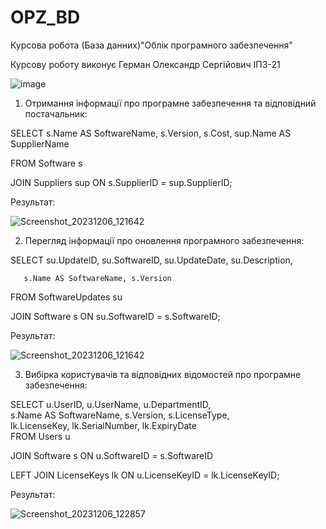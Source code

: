 # OPZ_BD
Курсова робота (База данних)"Облік програмного забезпечення"

Курсову роботу виконує Герман Олександр Сергійович ІПЗ-21

![image](https://github.com/Skiffov/OPZ_BD/assets/51057115/11b75e13-7dab-4f42-8565-d0f8a88dc8f1)

   1. Отримання інформації про програмне забезпечення та відповідний постачальник:

SELECT s.Name AS SoftwareName, s.Version, s.Cost, sup.Name AS SupplierName

FROM Software s

JOIN Suppliers sup ON s.SupplierID = sup.SupplierID;

 Результат: 

![Screenshot_20231206_121642](https://github.com/Skiffov/OPZ_BD/assets/51057115/b76cee66-69df-4fa8-82ab-dfec2a44f485)

   2. Перегляд інформації про оновлення програмного забезпечення:

SELECT su.UpdateID, su.SoftwareID, su.UpdateDate, su.Description,

       s.Name AS SoftwareName, s.Version

FROM SoftwareUpdates su

JOIN Software s ON su.SoftwareID = s.SoftwareID;

Результат: 

![Screenshot_20231206_121642](https://github.com/Skiffov/OPZ_BD/assets/51057115/62cb6d5f-f0e4-4a50-955e-6ab7e09f1bae)

   3. Вибірка користувачів та відповідних відомостей про програмне забезпечення:

   SELECT u.UserID, u.UserName, u.DepartmentID,  
   s.Name AS SoftwareName, s.Version, s.LicenseType,  
   lk.LicenseKey, lk.SerialNumber, lk.ExpiryDate  
   FROM Users u

JOIN Software s ON u.SoftwareID = s.SoftwareID

LEFT JOIN LicenseKeys lk ON u.LicenseKeyID = lk.LicenseKeyID;

Результат: 

![Screenshot_20231206_122857](https://github.com/Skiffov/OPZ_BD/assets/51057115/b58e383d-f3c0-4aa2-b5a9-57980d6dbdad)

